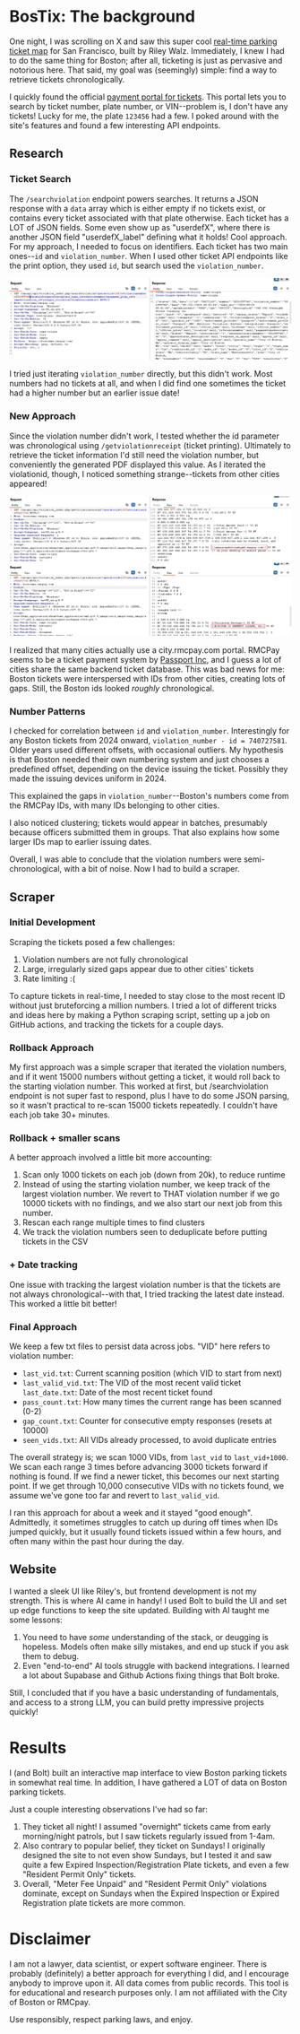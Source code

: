 # BosTix: The background
One night, I was scrolling on X and saw this super cool [real-time parking ticket map](https://walzr.com/sf-parking/about/) for San Francisco, built by Riley Walz. Immediately, I knew I had to do the same thing for Boston; after all, ticketing is just as pervasive and notorious here. 
That said, my goal was (seemingly) simple: find a way to retrieve tickets chronologically.

I quickly found the official [payment portal for tickets](https://bostonma.rmcpay.com/). This portal lets you to search by ticket number, plate number, or VIN--problem is, I don't have any tickets! Lucky for me, the plate `123456` had a few. I poked around with the site's features and found a few interesting API endpoints. 

## Research
### Ticket Search
The `/searchviolation` endpoint powers searches. It returns a JSON response with a `data` array which is either empty if no tickets exist, or contains every ticket associated with that plate otherwise. Each ticket has a LOT of JSON fields. Some even show up as "userdefX", where there is another JSON field "userdefX_label" defining what it holds! Cool approach.
For my approach, I needed to focus on identifiers. Each ticket has two main ones--`id` and `violation_number`. When I used other ticket API endpoints like the print option, they used `id`, but search used the `violation_number`.

![Search Pic](https://github.com/jack898/PollingAuto/blob/main/searchviolationEx.jpg?raw=true)

I tried just iterating `violation_number` directly, but this didn't work. Most numbers had no tickets at all, and when I did find one sometimes the ticket had a higher number but an earlier issue date!

### New Approach
Since the violation number didn't work, I tested whether the id parameter was chronological using `/getviolationreceipt` (ticket printing). Ultimately to retrieve the ticket information I'd still need the violation number, but conveniently the generated PDF displayed this value. As I iterated the violationid, though, I noticed something strange--tickets from other cities appeared!

![Other city ticket](https://github.com/jack898/PollingAuto/blob/main/MDticketprint.jpg?raw=true)
![Other city ticket2](https://github.com/jack898/PollingAuto/blob/main/PAticketprint.jpg?raw=true)

I realized that many cities actually use a city.rmcpay.com portal. RMCPay seems to be a ticket payment system by [Passport Inc](https://www.passportinc.com/), and I guess a lot of cities share the same backend ticket database.
This was bad news for me: Boston tickets were interspersed with IDs from other cities, creating lots of gaps. Still, the Boston ids looked *roughly* chronological.

### Number Patterns
I checked for correlation between `id` and `violation_number`. Interestingly for any Boston tickets from 2024 onward, `violation_number - id = 740727581`.
Older years used different offsets, with occasional outliers. My hypothesis is that Boston needed their own numbering system and just chooses a predefined offset, depending on the device issuing the ticket. Possibly they made the issuing devices uniform in 2024.

This explained the gaps in `violation_number`--Boston's numbers come from the RMCPay IDs, with many IDs belonging to other cities.

I also noticed clustering; tickets would appear in batches, presumably because officers submitted them in groups. That also explains how some larger IDs map to earlier issuing dates.

Overall, I was able to conclude that the violation numbers were semi-chronological, with a bit of noise. Now I had to build a scraper.

## Scraper
### Initial Development
Scraping the tickets posed a few challenges:
1. Violation numbers are not fully chronological
2. Large, irregularly sized gaps appear due to other cities' tickets
3. Rate limiting :(

To capture tickets in real-time, I needed to stay close to the most recent ID without just bruteforcing a million numbers.
I tried a lot of different tricks and ideas here by making a Python scraping script, setting up a job on GitHub actions, and tracking the tickets for a couple days. 

### Rollback Approach
My first approach was a simple scraper that iterated the violation numbers, and if it went 15000 numbers without getting a ticket, it would roll back to the starting violation number. This worked at first, but /searchviolation endpoint is not super fast to respond, plus I have to do some JSON parsing, so it wasn't practical to re-scan 15000 tickets repeatedly. 
I couldn't have each job take 30+ minutes.

### Rollback + smaller scans
A better approach involved a little bit more accounting:
1. Scan only 1000 tickets on each job (down from 20k), to reduce runtime
2. Instead of using the starting violation number, we keep track of the largest violation number. We revert to THAT violation number if we go 10000 tickets with no findings, and we also start our next job from this number.
3. Rescan each range multiple times to find clusters
4. We track the violation numbers seen to deduplicate before putting tickets in the CSV

### + Date tracking
One issue with tracking the largest violation number is that the tickets are not always chronological--with that, I tried tracking the latest date instead. This worked a little bit better!

### Final Approach
We keep a few txt files to persist data across jobs. "VID" here refers to violation number:
- `last_vid.txt`: Current scanning position (which VID to start from next)
- `last_valid_vid.txt`: The VID of the most recent valid ticket 
   `last_date.txt`: Date of the most recent ticket found
- `pass_count.txt`: How many times the current range has been scanned (0-2)
- `gap_count.txt`: Counter for consecutive empty responses (resets at 10000)
- `seen_vids.txt`: All VIDs already processed, to avoid duplicate entries

The overall strategy is; we scan 1000 VIDs, from `last_vid` to `last_vid+1000`. We scan each range 3 times before advancing 3000 tickets forward if nothing is found. If we find a newer ticket, this becomes our next starting point. If we get through 10,000 consecutive VIDs with no tickets found, we assume we've gone too far and revert to `last_valid_vid`.

I ran this approach for about a week and it stayed "good enough". Admittedly, it sometimes struggles to catch up during off times when IDs jumped quickly, but it usually found tickets issued within a few hours, and often many within the past hour during the day.

## Website
I wanted a sleek UI like Riley's, but frontend development is not my strength. This is where AI came in handy! I used Bolt to build the UI and set up edge functions to keep the site updated.
Building with AI taught me some lessons:
1. You need to have *some* understanding of the stack, or deugging is hopeless. Models often make silly mistakes, and end up stuck if you ask them to debug.
2. Even "end-to-end" AI tools struggle with backend integrations. I learned a lot about Supabase and Github Actions fixing things that Bolt broke.

Still, I concluded that if you have a basic understanding of fundamentals, and access to a strong LLM, you can build pretty impressive projects quickly!

# Results
I (and Bolt) built an interactive map interface to view Boston parking tickets in somewhat real time. In addition, I have gathered a LOT of data on Boston parking tickets.

Just a couple interesting observations I've had so far:
1. They ticket all night! I assumed "overnight" tickets came from early morning/night patrols, but I saw tickets regularly issued from 1-4am.
2. Also contrary to popular belief, they ticket on Sundays! I originally designed the site to not even show Sundays, but I tested it and saw quite a few Expired Inspection/Registration Plate tickets, and even a few "Resident Permit Only" tickets.
3. Overall, "Meter Fee Unpaid" and "Resident Permit Only" violations dominate, except on Sundays when the Expired Inspection or Expired Registration plate tickets are more common.

# Disclaimer
I am not a lawyer, data scientist, or expert software engineer. There is probably (definitely) a better approach for everything I did, and I encourage anybody to improve upon it.
All data comes from public records. This tool is for educational and research purposes only. I am not affiliated with the City of Boston or RMCpay.

Use responsibly, respect parking laws, and enjoy.

